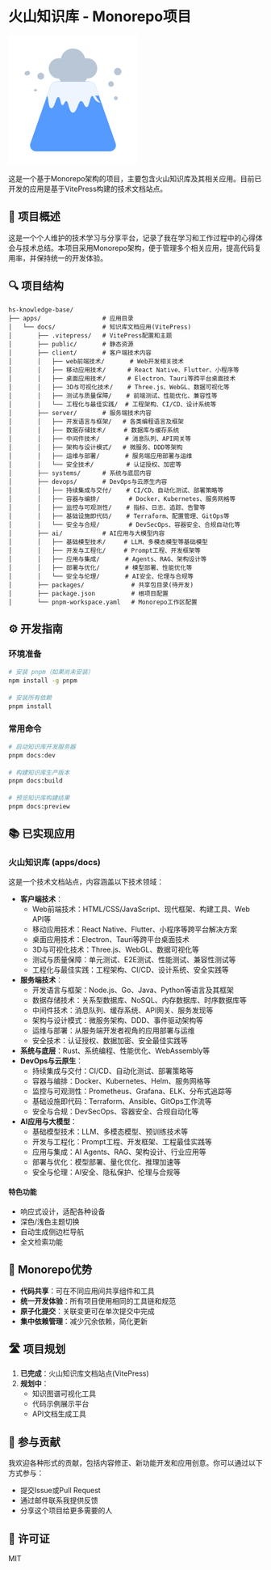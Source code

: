 # 火山知识库 - Monorepo项目

![火山知识库](./apps/docs/public/img/logo.png)

这是一个基于Monorepo架构的项目，主要包含火山知识库及其相关应用。目前已开发的应用是基于VitePress构建的技术文档站点。

## 🚀 项目概述

这是一个个人维护的技术学习与分享平台，记录了我在学习和工作过程中的心得体会与技术总结。本项目采用Monorepo架构，便于管理多个相关应用，提高代码复用率，并保持统一的开发体验。

## 🔍 项目结构

```
hs-knowledge-base/
├── apps/                 # 应用目录
│   └── docs/             # 知识库文档应用(VitePress)
│       ├── .vitepress/   # VitePress配置和主题
│       ├── public/       # 静态资源
│       ├── client/       # 客户端技术内容
│       │   ├── web前端技术/       # Web开发相关技术
│       │   ├── 移动应用技术/      # React Native、Flutter、小程序等
│       │   ├── 桌面应用技术/      # Electron、Tauri等跨平台桌面技术
│       │   ├── 3D与可视化技术/    # Three.js、WebGL、数据可视化等
│       │   ├── 测试与质量保障/    # 前端测试、性能优化、兼容性等
│       │   └── 工程化与最佳实践/  # 工程架构、CI/CD、设计系统等
│       ├── server/       # 服务端技术内容
│       │   ├── 开发语言与框架/   # 各类编程语言及框架
│       │   ├── 数据存储技术/     # 数据库与缓存系统
│       │   ├── 中间件技术/       # 消息队列、API网关等
│       │   ├── 架构与设计模式/   # 微服务、DDD等架构
│       │   ├── 运维与部署/       # 服务端应用部署与运维
│       │   └── 安全技术/         # 认证授权、加密等
│       ├── systems/      # 系统与底层内容
│       ├── devops/       # DevOps与云原生内容
│       │   ├── 持续集成与交付/    # CI/CD、自动化测试、部署策略等
│       │   ├── 容器与编排/        # Docker、Kubernetes、服务网格等
│       │   ├── 监控与可观测性/    # 指标、日志、追踪、告警等
│       │   ├── 基础设施即代码/    # Terraform、配置管理、GitOps等
│       │   └── 安全与合规/        # DevSecOps、容器安全、合规自动化等
│       ├── ai/           # AI应用与大模型内容
│       │   ├── 基础模型技术/     # LLM、多模态模型等基础模型
│       │   ├── 开发与工程化/     # Prompt工程、开发框架等
│       │   ├── 应用与集成/       # Agents、RAG、架构设计等
│       │   ├── 部署与优化/       # 模型部署、性能优化等
│       │   └── 安全与伦理/       # AI安全、伦理与合规等
│       ├── packages/             # 共享包目录(待开发)
│       ├── package.json          # 根项目配置
│       └── pnpm-workspace.yaml   # Monorepo工作区配置
```

## ⚙️ 开发指南

### 环境准备

```bash
# 安装 pnpm（如果尚未安装）
npm install -g pnpm

# 安装所有依赖
pnpm install
```

### 常用命令

```bash
# 启动知识库开发服务器
pnpm docs:dev

# 构建知识库生产版本
pnpm docs:build

# 预览知识库构建结果
pnpm docs:preview
```

## 📚 已实现应用

### 火山知识库 (apps/docs)

这是一个技术文档站点，内容涵盖以下技术领域：

- **客户端技术**：
  - Web前端技术：HTML/CSS/JavaScript、现代框架、构建工具、Web API等
  - 移动应用技术：React Native、Flutter、小程序等跨平台解决方案
  - 桌面应用技术：Electron、Tauri等跨平台桌面技术
  - 3D与可视化技术：Three.js、WebGL、数据可视化等
  - 测试与质量保障：单元测试、E2E测试、性能测试、兼容性测试等
  - 工程化与最佳实践：工程架构、CI/CD、设计系统、安全实践等
- **服务端技术**：
  - 开发语言与框架：Node.js、Go、Java、Python等语言及其框架
  - 数据存储技术：关系型数据库、NoSQL、内存数据库、时序数据库等
  - 中间件技术：消息队列、缓存系统、API网关、服务发现等
  - 架构与设计模式：微服务架构、DDD、事件驱动架构等
  - 运维与部署：从服务端开发者视角的应用部署与运维
  - 安全技术：认证授权、数据加密、安全最佳实践等
- **系统与底层**：Rust、系统编程、性能优化、WebAssembly等
- **DevOps与云原生**：
  - 持续集成与交付：CI/CD、自动化测试、部署策略等
  - 容器与编排：Docker、Kubernetes、Helm、服务网格等
  - 监控与可观测性：Prometheus、Grafana、ELK、分布式追踪等
  - 基础设施即代码：Terraform、Ansible、GitOps工作流等
  - 安全与合规：DevSecOps、容器安全、合规自动化等
- **AI应用与大模型**：
  - 基础模型技术：LLM、多模态模型、预训练技术等
  - 开发与工程化：Prompt工程、开发框架、工程最佳实践等
  - 应用与集成：AI Agents、RAG、架构设计、行业应用等
  - 部署与优化：模型部署、量化优化、推理加速等
  - 安全与伦理：AI安全、隐私保护、伦理与合规等

#### 特色功能

- 响应式设计，适配各种设备
- 深色/浅色主题切换
- 自动生成侧边栏导航
- 全文检索功能

## 🔄 Monorepo优势

- **代码共享**：可在不同应用间共享组件和工具
- **统一开发体验**：所有项目使用相同的工具链和规范
- **原子化提交**：关联变更可在单次提交中完成
- **集中依赖管理**：减少冗余依赖，简化更新

## 🛣️ 项目规划

1. **已完成**：火山知识库文档站点(VitePress)
2. **规划中**：
   - 知识图谱可视化工具
   - 代码示例展示平台
   - API文档生成工具

## 🤝 参与贡献

我欢迎各种形式的贡献，包括内容修正、新功能开发和应用创意。你可以通过以下方式参与：

- 提交Issue或Pull Request
- 通过邮件联系我提供反馈
- 分享这个项目给更多需要的人

## 📄 许可证

MIT 